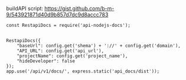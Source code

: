 buildAPI script: https://gist.github.com/b-m-9/543921871d40d9b857d7dc9d8accc783

```
const RestapiDocs = require('api-nodejs-docs');


RestapiDocs({
    "baseUrl": config.get('shema') + '://' + config.get('domain'),
    "API_URL": config.get('api_url'),
    "projectName": config.get('project_name'),
    "hideDeveloper": false
});
app.use('/api/v1/docs/', express.static('api_docs/dist'));
```
